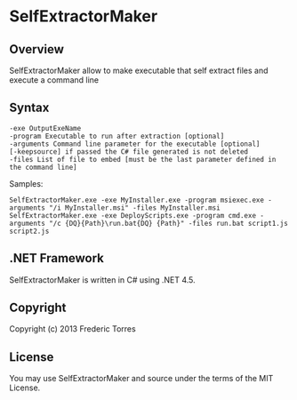 ﻿# SelfExtractorMaker

## Overview
SelfExtractorMaker allow to make executable that self extract files
and execute a command line

## Syntax

    -exe OutputExeName 
    -program Executable to run after extraction [optional]
    -arguments Command line parameter for the executable [optional]
    [-keepsource] if passed the C# file generated is not deleted    
    -files List of file to embed [must be the last parameter defined in the command line]

Samples:

    SelfExtractorMaker.exe -exe MyInstaller.exe -program msiexec.exe -arguments "/i MyInstaller.msi" -files MyInstaller.msi
    SelfExtractorMaker.exe -exe DeployScripts.exe -program cmd.exe -arguments "/c {DQ}{Path}\run.bat{DQ} {Path}" -files run.bat script1.js script2.js

## .NET Framework
SelfExtractorMaker is written in C# using .NET 4.5.

## Copyright
Copyright (c) 2013 Frederic Torres

## License
You may use SelfExtractorMaker and source under the terms of the MIT License.